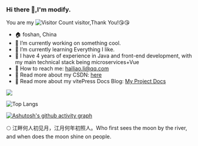 ### Hi there 👋,I'm modify.

You are my ![Visitor Count](https://profile-counter.glitch.me/lizuoqun/count.svg) visitor,Thank You!:kissing_heart::kissing_heart:

- :house: foshan, China
- :dizzy: I’m currently working on something cool.
- :seedling: I’m currently learning Everything I like.
- :information_desk_person: I have 4 years of experience in Java and front-end development, with my main technical stack being microservices+Vue
- :email: How to reach me: hailiao.li@qq.com
- :notebook: Read more about my CSDN: [here](https://blog.csdn.net/qq_44973159)
- :notebook: Read more about my vitePress Docs Blog: [My Project Docs](http://122.51.159.230/My-Project/)

![](https://github-readme-stats.vercel.app/api?username=lizuoqun&show_icons=true&theme=transparent)

![Top Langs](https://github-readme-stats.vercel.app/api/top-langs/?username=lizuoqun&layout=compact&theme=tokyonight)

[![Ashutosh's github activity graph](https://github-readme-activity-graph.vercel.app/graph?username=lizuoqun&theme=dracula)](https://github.com/lizuoqun/github-readme-activity-graph)

:full_moon: 江畔何人初见月，江月何年初照人。Who first sees the moon by the river, and when does the moon shine on people.